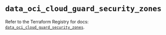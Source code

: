 # `data_oci_cloud_guard_security_zones`

Refer to the Terraform Registry for docs: [`data_oci_cloud_guard_security_zones`](https://registry.terraform.io/providers/oracle/oci/7.19.0/docs/data-sources/cloud_guard_security_zones).
